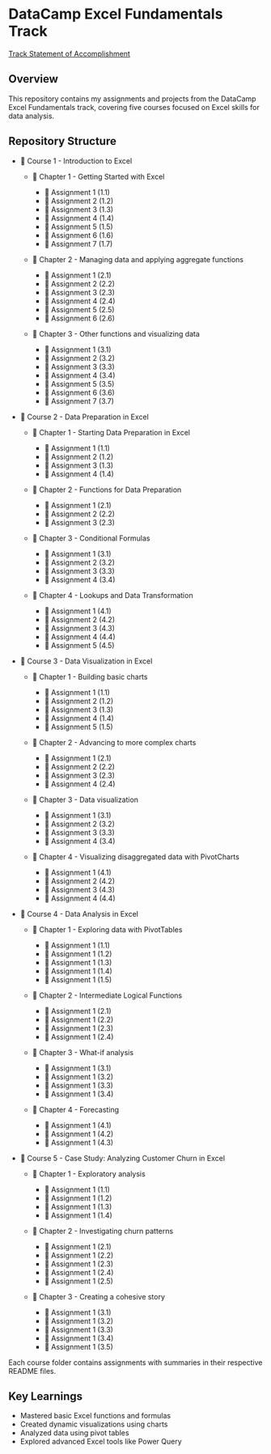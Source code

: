 # DataCamp Excel Fundamentals Track

[Track Statement of Accomplishment](https://www.datacamp.com/completed/statement-of-accomplishment/track/9505e5f3355f819b4f3403f4f171563d7dd9cbe1)

## Overview
This repository contains my assignments and projects from the DataCamp Excel Fundamentals track, covering five courses focused on Excel skills for data analysis.

## Repository Structure
- 📂 Course 1 - Introduction to Excel
  - 📂 Chapter 1 - Getting Started with Excel
      - 📂 Assignment 1 (1.1)
      - 📂 Assignment 2 (1.2)
      - 📂 Assignment 3 (1.3)
      - 📂 Assignment 4 (1.4)
      - 📂 Assignment 5 (1.5)
      - 📂 Assignment 6 (1.6)
      - 📂 Assignment 7 (1.7)

  - 📂 Chapter 2 - Managing data and applying aggregate functions
      - 📂 Assignment 1 (2.1)
      - 📂 Assignment 2 (2.2)
      - 📂 Assignment 3 (2.3)
      - 📂 Assignment 4 (2.4)
      - 📂 Assignment 5 (2.5)
      - 📂 Assignment 6 (2.6)

   - 📂 Chapter 3 - Other functions and visualizing data
      - 📂 Assignment 1 (3.1)
      - 📂 Assignment 2 (3.2)
      - 📂 Assignment 3 (3.3)
      - 📂 Assignment 4 (3.4)
      - 📂 Assignment 5 (3.5)
      - 📂 Assignment 6 (3.6)
      - 📂 Assignment 7 (3.7)


- 📂 Course 2 - Data Preparation in Excel
  - 📂 Chapter 1 - Starting Data Preparation in Excel
      - 📂 Assignment 1 (1.1)
      - 📂 Assignment 2 (1.2)
      - 📂 Assignment 3 (1.3)
      - 📂 Assignment 4 (1.4)

   - 📂 Chapter 2 - Functions for Data Preparation
      - 📂 Assignment 1 (2.1)
      - 📂 Assignment 2 (2.2)
      - 📂 Assignment 3 (2.3)

  - 📂 Chapter 3 - Conditional Formulas
      - 📂 Assignment 1 (3.1)
      - 📂 Assignment 2 (3.2)
      - 📂 Assignment 3 (3.3)
      - 📂 Assignment 4 (3.4)

  - 📂 Chapter 4 - Lookups and Data Transformation
      - 📂 Assignment 1 (4.1)
      - 📂 Assignment 2 (4.2)
      - 📂 Assignment 3 (4.3)
      - 📂 Assignment 4 (4.4)
      - 📂 Assignment 5 (4.5)


- 📂 Course 3 - Data Visualization in Excel
  - 📂 Chapter 1 - Building basic charts
      - 📂 Assignment 1 (1.1)
      - 📂 Assignment 2 (1.2)
      - 📂 Assignment 3 (1.3)
      - 📂 Assignment 4 (1.4)
      - 📂 Assignment 5 (1.5)

  - 📂 Chapter 2 - Advancing to more complex charts
      - 📂 Assignment 1 (2.1)
      - 📂 Assignment 2 (2.2)
      - 📂 Assignment 3 (2.3)
      - 📂 Assignment 4 (2.4)

  - 📂 Chapter 3 - Data visualization
      - 📂 Assignment 1 (3.1)
      - 📂 Assignment 2 (3.2)
      - 📂 Assignment 3 (3.3)
      - 📂 Assignment 4 (3.4)

  - 📂 Chapter 4 - Visualizing disaggregated data with PivotCharts
      - 📂 Assignment 1 (4.1)
      - 📂 Assignment 2 (4.2)
      - 📂 Assignment 3 (4.3)
      - 📂 Assignment 4 (4.4)


- 📂 Course 4 - Data Analysis in Excel
  - 📂 Chapter 1 - Exploring data with PivotTables
      - 📂 Assignment 1 (1.1)
      - 📂 Assignment 1 (1.2)
      - 📂 Assignment 1 (1.3)
      - 📂 Assignment 1 (1.4)
      - 📂 Assignment 1 (1.5)

  - 📂 Chapter 2 - Intermediate Logical Functions
      - 📂 Assignment 1 (2.1)
      - 📂 Assignment 1 (2.2)
      - 📂 Assignment 1 (2.3)
      - 📂 Assignment 1 (2.4)

  - 📂 Chapter 3 - What-if analysis
      - 📂 Assignment 1 (3.1)
      - 📂 Assignment 1 (3.2)
      - 📂 Assignment 1 (3.3)
      - 📂 Assignment 1 (3.4)

  - 📂 Chapter 4 - Forecasting
      - 📂 Assignment 1 (4.1)
      - 📂 Assignment 1 (4.2)
      - 📂 Assignment 1 (4.3)


- 📂 Course 5 - Case Study: Analyzing Customer Churn in Excel
  - 📂 Chapter 1 - Exploratory analysis
      - 📂 Assignment 1 (1.1)
      - 📂 Assignment 1 (1.2)
      - 📂 Assignment 1 (1.3)
      - 📂 Assignment 1 (1.4)

   - 📂 Chapter 2 - Investigating churn patterns
      - 📂 Assignment 1 (2.1)
      - 📂 Assignment 1 (2.2)
      - 📂 Assignment 1 (2.3)
      - 📂 Assignment 1 (2.4)
      - 📂 Assignment 1 (2.5)

  - 📂 Chapter 3 - Creating a cohesive story
      - 📂 Assignment 1 (3.1)
      - 📂 Assignment 1 (3.2)
      - 📂 Assignment 1 (3.3)
      - 📂 Assignment 1 (3.4)
      - 📂 Assignment 1 (3.5)

Each course folder contains assignments with summaries in their respective README files.

## Key Learnings
- Mastered basic Excel functions and formulas
- Created dynamic visualizations using charts
- Analyzed data using pivot tables
- Explored advanced Excel tools like Power Query
